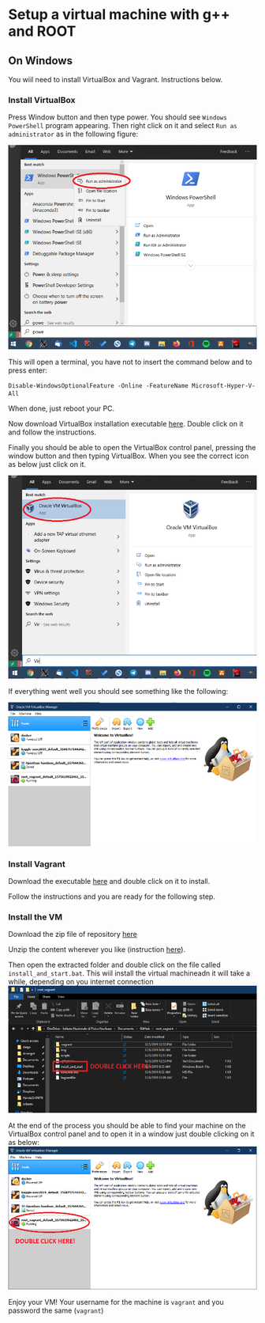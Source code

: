 # Setup a virtual machine with g++ and ROOT

## On Windows

You wiil need to install VirtualBox and Vagrant. Instructions below.

### Install VirtualBox

Press Window button and then type power. You should see `Windows PowerShell` program appearing. Then right click on it and select `Run as administrator` as in the following figure:

![hyper](img/hyper.png)

This will open a terminal, you have not to insert the command below and to press enter:

```
Disable-WindowsOptionalFeature -Online -FeatureName Microsoft-Hyper-V-All
```

When done, just reboot your PC.

Now download VirtualBox installation executable [here](https://download.virtualbox.org/virtualbox/6.0.10/VirtualBox-6.0.10-132072-Win.exe). Double click on it and follow the instructions.

Finally you should be able to open the VirtualBox control panel, pressing the window button and then typing VirtualBox. When you see the correct icon as below just click on it.

![start](img/vbox-menu.png)

If everything went well you should see something like the following:

![start](img/vbox-panel.png)

### Install Vagrant

Download the executable [here](https://releases.hashicorp.com/vagrant/2.2.6/vagrant_2.2.6_x86_64.msi) and double click on it to install.

Follow the instructions and you are ready for the following step.


### Install the VM

Download the zip file of repository [here](https://github.com/dciangot/root_vagrant/archive/master.zip)

Unzip the content wherever you like (instruction [here](https://www.aranzulla.it/come-estrarre-file-zip-24541.html?fabm=file)).

Then open the extracted folder and double click on the file called `install_and_start.bat`. This wiil install the virtual machineadn it will take a while, depending on you internet connection
![start](img/start.png)

At the end of the process you should be able to find your machine on the VirtualBox control panel and to open it in a window just double clicking on it as below:
![start](img/vbox.png)

Enjoy your VM! Your username for the machine is `vagrant` and you password the same (`vagrant`)
